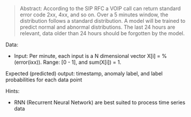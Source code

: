 

> Abstract: According to the SIP RFC a VOIP call can return standard error code 2xx, 4xx, and so on. Over a 5 minutes window, the distribution follows a standard distribution. A model will be trained to predict normal and abnormal distributions. The last 24 hours are relevant, data older than 24 hours should be forgotten by the model.

Data:
  * Input: Per minute, each input is a N dimensional vector X[i] = %(error(ixx)). Range: [0 - 1], and sum(X[i]) = 1.

Expected (predicted) output: timestamp, anomaly label, and label probabilities for each data point

Hints:
  * RNN (Recurrent Neural Network) are best suited to process time series data


